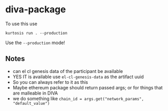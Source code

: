 # diva-package

To use this use 

```
kurtosis run . --production
```

Use the `--production` mode!

## Notes
- can el cl genesis data of the participant be available
 - YES IT is available use `el-cl-genesis-data` as the artifact uuid
 - So you can always refer to it as this
 - Maybe ethereum package should return passed args; or for things that are malleable in DIVA
 - we do something like `chain_id = args.get("network_params", "default_value")`
